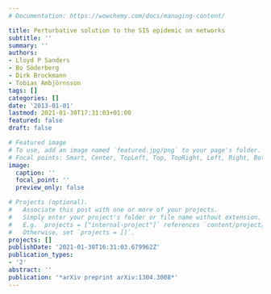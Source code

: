 ```yaml
---
# Documentation: https://wowchemy.com/docs/managing-content/

title: Perturbative solution to the SIS epidemic on networks
subtitle: ''
summary: ''
authors:
- Lloyd P Sanders
- Bo Söderberg
- Dirk Brockmann
- Tobias Ambjörnsson
tags: []
categories: []
date: '2013-01-01'
lastmod: 2021-01-30T17:31:03+01:00
featured: false
draft: false

# Featured image
# To use, add an image named `featured.jpg/png` to your page's folder.
# Focal points: Smart, Center, TopLeft, Top, TopRight, Left, Right, BottomLeft, Bottom, BottomRight.
image:
  caption: ''
  focal_point: ''
  preview_only: false

# Projects (optional).
#   Associate this post with one or more of your projects.
#   Simply enter your project's folder or file name without extension.
#   E.g. `projects = ["internal-project"]` references `content/project/deep-learning/index.md`.
#   Otherwise, set `projects = []`.
projects: []
publishDate: '2021-01-30T16:31:03.679962Z'
publication_types:
- '2'
abstract: ''
publication: '*arXiv preprint arXiv:1304.3008*'
---
```

